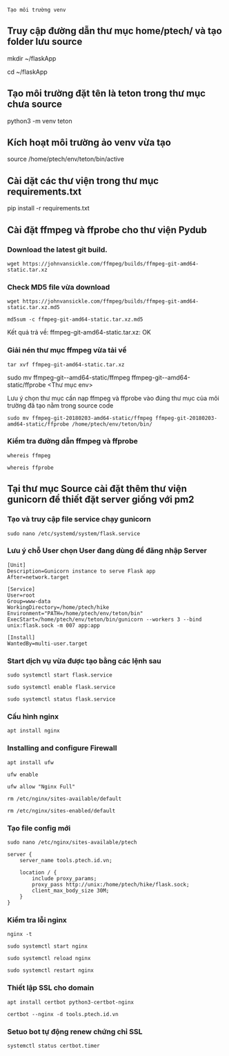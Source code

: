 ```
Tạo môi trường venv
```
## Truy cập đường dẫn thư mục home/ptech/ và tạo folder lưu source

mkdir ~/flaskApp

cd ~/flaskApp

## Tạo môi trường đặt tên là teton trong thư mục chưa source
python3 -m venv teton

## Kích hoạt môi trường ảo venv vừa tạo

source /home/ptech/env/teton/bin/active

## Cài dặt các thư viện trong thư mục requirements.txt

pip install -r requirements.txt

## Cài đặt ffmpeg và ffprobe cho thư viện Pydub

### Download the latest git build.

```
wget https://johnvansickle.com/ffmpeg/builds/ffmpeg-git-amd64-static.tar.xz

```

### Check MD5 file vừa download

```
wget https://johnvansickle.com/ffmpeg/builds/ffmpeg-git-amd64-static.tar.xz.md5

```

```
md5sum -c ffmpeg-git-amd64-static.tar.xz.md5

```
Kết quả trả về: ffmpeg-git-amd64-static.tar.xz: OK

### Giải nén thư mục ffmpeg vừa tải về


```
tar xvf ffmpeg-git-amd64-static.tar.xz
```

sudo mv ffmpeg-git-<version>-amd64-static/ffmpeg ffmpeg-git-<version>-amd64-static/ffprobe <Thư mục env>

Lưu ý chọn thư mục cần nạp ffmpeg và ffprobe vào đúng thư mục của môi trường đã tạo nằm trong source code

```
sudo mv ffmpeg-git-20180203-amd64-static/ffmpeg ffmpeg-git-20180203-amd64-static/ffprobe /home/ptech/env/teton/bin/
```

### Kiểm tra đường dẫn ffmpeg và ffprobe

```
whereis ffmpeg

whereis ffprobe

```


## Tại thư mục Source cài đặt thêm thư viện gunicorn để thiết đặt server giống với pm2


### Tạo và truy cập file service chạy gunicorn

```
sudo nano /etc/systemd/system/flask.service

```
### Lưu ý chỗ User chọn User đang dùng để đăng nhập Server

```
[Unit]
Description=Gunicorn instance to serve Flask app
After=network.target

[Service]
User=root
Group=www-data
WorkingDirectory=/home/ptech/hike
Environment="PATH=/home/ptech/env/teton/bin"
ExecStart=/home/ptech/env/teton/bin/gunicorn --workers 3 --bind unix:flask.sock -m 007 app:app

[Install]
WantedBy=multi-user.target
```

### Start dịch vụ vừa được tạo bằng các lệnh sau

```
sudo systemctl start flask.service

sudo systemctl enable flask.service

sudo systemctl status flask.service

```


### Cấu hình nginx

```
apt install nginx
```
### Installing and configure Firewall

```
apt install ufw
```

```
ufw enable
```

```
ufw allow "Nginx Full"
```


```
rm /etc/nginx/sites-available/default
```

```
rm /etc/nginx/sites-enabled/default
```

### Tạo file config mới

```
sudo nano /etc/nginx/sites-available/ptech
```

```
server {
    server_name tools.ptech.id.vn;

    location / {
        include proxy_params;
        proxy_pass http://unix:/home/ptech/hike/flask.sock;
        client_max_body_size 30M;
    }
}

```

### Kiểm tra lỗi nginx

```
nginx -t
```

```
sudo systemctl start nginx
```

```
sudo systemctl reload nginx
```

```
sudo systemctl restart nginx
```


### Thiết lập SSL cho domain

```
apt install certbot python3-certbot-nginx
```

```
certbot --nginx -d tools.ptech.id.vn
```

### Setuo bot tự động renew chứng chỉ SSL

```
systemctl status certbot.timer
```
















